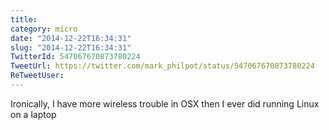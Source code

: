 ```yaml
---
title: 
category: micro
date: "2014-12-22T16:34:31"
slug: "2014-12-22T16:34:31"
TwitterId: 547067670873780224
TweetUrl: https://twitter.com/mark_philpot/status/547067670873780224
ReTweetUser: 
---
```


Ironically, I have more wireless trouble in OSX then I ever did running Linux on a laptop